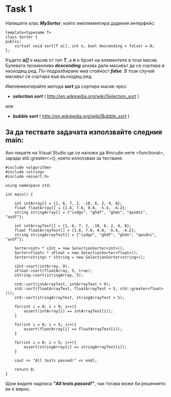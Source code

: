 Task 1
==============

Напишете клас ___MySorter___, който имплементира дадения интерфейс:

```{cpp}
template<typename T>
class Sorter {
public:
    virtual void sort(T a[], int n, bool descending = false) = 0;
};
```
Kъдето ___a[]___ е масив от тип ___T___, а ___n___ е броят на елементите в този масив.
Булевата променлива ___descending___ указва дали масивът да се сортира в низходящ ред.
По-подразбиране има стойност ___false___. В този случай масивът се сортира във възходящ ред.


Имплементирайте метода ___sort___ да сортира масив чрез:
* ___selection sort___ ( http://en.wikipedia.org/wiki/Selection_sort )

 или

* ___bubble sort___ ( http://en.wikipedia.org/wiki/Bubble_sort )


За да тествате задачата използвайте следния main:
----------
Ако пишете на Visual Studio ще се наложи да #incude-нете \<functional\>, заради std::greater<>(), което използвам за тестване.
```{cpp}
#include <algorithm>
#include <string>
#include <assert.h>

using namespace std;

int main() {

    int intArray[] = {1, 6, 7, 2, -10, 6, 2, 4, 8};
    float floatArray[] = {1.6, 7.6, 9.8, -5.4, -4.2};
    string stringArray[] = {"isdgn", "ghdf", "ghdx", "qasdni", "asdf"};

    int intArrayTest[] = {1, 6, 7, 2, -10, 6, 2, 4, 8};
    float floatArrayTest[] = {1.6, 7.6, 9.8, -5.4, -4.2};
    string stringArrayTest[] = {"isdgn", "ghdf", "ghdx", "qasdni", "asdf"};

    Sorter<int> * sInt = new SelectionSorter<int>();
    Sorter<float> * sFloat = new SelectionSorter<float>();
    Sorter<string> * sString = new SelectionSorter<string>();

    sInt->sort(intArray, 9);
    sFloat->sort(floatArray, 5, true);
    sString->sort(stringArray, 5);

    std::sort(intArrayTest, intArrayTest + 9);
    std::sort(floatArrayTest, floatArrayTest + 5, std::greater<float>());
    std::sort(stringArrayTest, stringArrayTest + 5);
    
    for(int i = 0; i < 9; i++){
        assert(intArray[i] == intArrayTest[i]);
    }
    
    for(int i = 0; i < 5; i++){
        assert(floatArray[i] == floatArrayTest[i]);
    }
    
    for(int i = 0; i < 5; i++){
        assert(stringArray[i] == stringArrayTest[i]);
    }

    cout << "All tests passed!" << endl;

    return 0;
}
```

Щом видите надписа ___"All tests passed!"___, чак тогава може би решението ви е вярно.


